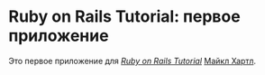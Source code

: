# Ruby on Rails Tutorial: первое приложение

Это первое приложение для [*Ruby on Rails Tutorial*](http://railstutorial.org/) [Майкл Хартл](http://michaelhartl.com/).